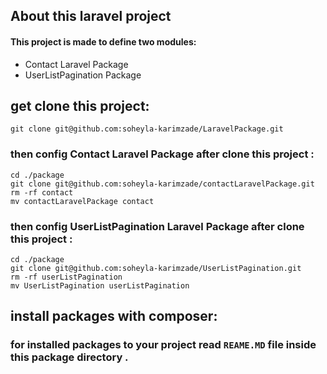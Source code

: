 
## About this laravel project 
#### This project is made to define two modules:
- Contact Laravel Package
- UserListPagination Package

## get clone this project:
    git clone git@github.com:soheyla-karimzade/LaravelPackage.git
    
    
### then config  Contact Laravel Package after clone this project :
    cd ./package
    git clone git@github.com:soheyla-karimzade/contactLaravelPackage.git
    rm -rf contact
    mv contactLaravelPackage contact
    
### then config  UserListPagination Laravel Package after clone this project :
    cd ./package
    git clone git@github.com:soheyla-karimzade/UserListPagination.git
    rm -rf userListPagination
    mv UserListPagination userListPagination
    
## install packages with composer:
### for installed packages to your project read `REAME.MD` file inside this package directory .
